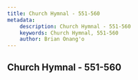 ```yaml
---
title: Church Hymnal - 551-560
metadata:
    description: Church Hymnal - 551-560
    keywords: Church Hymnal, 551-560
    author: Brian Onang'o
---
```



## Church Hymnal - 551-560
  